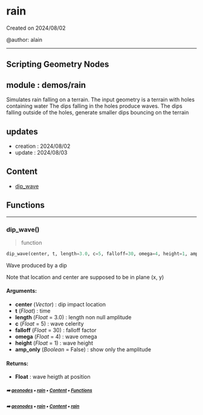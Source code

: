 # rain

Created on 2024/08/02

@author: alain

-----------------------------------------------------
Scripting Geometry Nodes
-----------------------------------------------------

module : demos/rain
-------------------
Simulates rain falling on a terrain.
The input geometry is a terrain with holes containing water
The dips falling in the holes produce waves.
The dips falling outside of the holes, generate smaller dips bouncing on the terrain

updates
-------
- creation : 2024/08/02
- update   : 2024/08/03

## Content

- [dip_wave](rain.md#dip_wave)

## Functions



----------
### dip_wave()

> function

``` python
dip_wave(center, t, length=3.0, c=5, falloff=30, omega=4, height=1, amp_only=False)
```

Wave produced by a dip

Note that location and center are supposed to be in plane (x, y)

#### Arguments:
- **center** (_Vector_) : dip impact location
- **t** (_Float_) : time
- **length** (_Float_ = 3.0) : length non null amplitude
- **c** (_Float_ = 5) : wave celerity
- **falloff** (_Float_ = 30) : falloff factor
- **omega** (_Float_ = 4) : wave omega
- **height** (_Float_ = 1) : wave height
- **amp_only** (_Boolean_ = False) : show only the amplitude



#### Returns:
- **Float** : wave heigth at position

##### <sub>:arrow_right: [geonodes](index.md#geonodes) :black_small_square: [rain](rain.md#rain) :black_small_square: [Content](rain.md#content) :black_small_square: [Functions](rain.md#functions)</sub>

##### <sub>:arrow_right: [geonodes](index.md#geonodes) :black_small_square: [rain](rain.md#rain) :black_small_square: [Content](rain.md#content) :black_small_square: [rain](rain.md#rain)</sub>